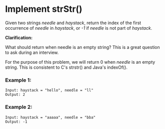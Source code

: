 # Implement strStr()

Given two strings _needle_ and _haystack_, return the index of the first occurrence of _needle_ in _haystack_, or _-1_ if _needle_ is not part of _haystack_.

**Clarification:**

What should return when needle is an empty string? This is a great question to ask during an interview.

For the purpose of this problem, we will return 0 when _needle_ is an empty string. This is consistent to C's strstr() and Java's indexOf().

### Example 1:

    Input: haystack = "hello", needle = "ll"
    Output: 2

### Example 2:

    Input: haystack = "aaaaa", needle = "bba"
    Output: -1
